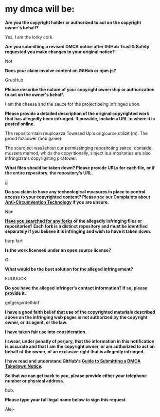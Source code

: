 # my dmca will be:
**Are you the copyright holder or authorized to act on the copyright owner's behalf?**

Yes, I am the lorky cork.

**Are you submitting a revised DMCA notice after GitHub Trust & Safety requested you make changes to your original notice?**

Not

**Does your claim involve content on GitHub or npm.js?**

GrubHub

**Please describe the nature of your copyright ownership or authorization to act on the owner's behalf.**

I am the cheese and the sauce for the project being infringed upon.

**Please provide a detailed description of the original copyrighted work that has allegedly been infringed. If possible, include a URL to where it is posted online.**

The repositorntain reuploazza Towesed Up's origiource ctilizit (m). The prood fozaower (bob game).

The souroject was lehout our permissinging repositoting sairce, contaide, mussets mamod, whids the copyritionally, sinject is a mositories are also infringizza's copyrigsting piratower.

**What files should be taken down? Please provide URLs for each file, or if the entire repository, the repository’s URL.**

g

**Do you claim to have any technological measures in place to control access to your copyrighted content? Please see our <a href="https://docs.github.com/articles/guide-to-submitting-a-dmca-takedown-notice#complaints-about-anti-circumvention-technology">Complaints about Anti-Circumvention Technology</a> if you are unsure.**

Non

**<a href="https://docs.github.com/articles/dmca-takedown-policy#b-what-about-forks-or-whats-a-fork">Have you searched for any forks</a> of the allegedly infringing files or repositories? Each fork is a distinct repository and must be identified separately if you believe it is infringing and wish to have it taken down.**

burp fart

**Is the work licensed under an open source license?**

G

**What would be the best solution for the alleged infringement?**

FUUUUCK

**Do you have the alleged infringer’s contact information? If so, please provide it.**

getgergvrdethbrf

**I have a good faith belief that use of the copyrighted materials described above on the infringing web pages is not authorized by the copyright owner, or its agent, or the law.**

**I have taken <a href="https://www.lumendatabase.org/topics/22">fair use</a> into consideration.**

**I swear, under penalty of perjury, that the information in this notification is accurate and that I am the copyright owner, or am authorized to act on behalf of the owner, of an exclusive right that is allegedly infringed.**

**I have read and understand GitHub's <a href="https://docs.github.com/articles/guide-to-submitting-a-dmca-takedown-notice/">Guide to Submitting a DMCA Takedown Notice</a>.**

**So that we can get back to you, please provide either your telephone number or physical address.**

bob.

**Please type your full legal name below to sign this request.**

Alej-

